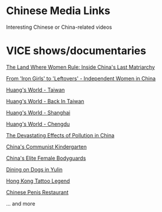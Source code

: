 # Chinese Media Links

Interesting Chinese or China-related videos

# VICE shows/documentaries

[The Land Where Women Rule: Inside China's Last Matriarchy](https://www.youtube.com/watch?v=t_l9D7tEixc)

[From 'Iron Girls' to 'Leftovers' - Independent Women in China](https://www.youtube.com/watch?v=QarOjjKfseo)

[Huang's World - Taiwan](https://www.youtube.com/watch?v=A-DATjPnJvk&list=PLnPDn1Lb79JEb7YK2N7WGItv1jVDd9u_8&index=5)

[Huang's World - Back In Taiwan](https://www.youtube.com/watch?v=ZJDqYWrWHCo&list=PLnPDn1Lb79JEb7YK2N7WGItv1jVDd9u_8&index=11)

[Huang's World - Shanghai](https://www.youtube.com/watch?v=FYFmWCJDV50&index=13&list=PLnPDn1Lb79JEvKZ42CFMsV-DUuUCsx1R_)

[Huang's World - Chengdu](https://www.youtube.com/watch?v=1bfL3QE2BpI&index=19&list=PLnPDn1Lb79JEvKZ42CFMsV-DUuUCsx1R_)

[The Devastating Effects of Pollution in China](https://www.youtube.com/watch?v=q4DtOhe2LfQ)

[China's Communist Kindergarten](https://www.youtube.com/watch?v=zKfsx8xGef8)

[China's Elite Female Bodyguards](https://www.youtube.com/watch?v=i0o7lajjzBg)

[Dining on Dogs in Yulin](https://www.youtube.com/watch?v=YfaZeIxHFUM)

[Hong Kong Tattoo Legend](https://www.youtube.com/watch?v=w-I6JsL54uc)

[Chinese Penis Restaurant](https://www.youtube.com/watch?v=isqOzB0OtOw)

... and more
